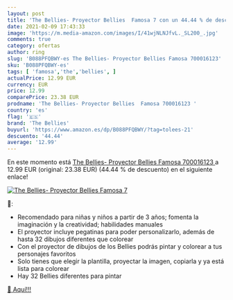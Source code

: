 ```yaml
---
layout: post
title: 'The Bellies- Proyector Bellies  Famosa 7 con un 44.44 % de descuento'
date: 2021-02-09 17:43:33
image: 'https://m.media-amazon.com/images/I/41wjNLNJfvL._SL200_.jpg'
comments: true
category: ofertas
author: ring
slug: 'B088PFQBWY-es The Bellies- Proyector Bellies Famosa 700016123'
sku: 'B088PFQBWY-es'
tags: [ 'famosa','the','bellies', ]
actualPrice: 12.99 EUR
currency: EUR
price: 12.99
comparePrice: 23.38 EUR
prodname: 'The Bellies- Proyector Bellies  Famosa 700016123 '
country: 'es'
flag: '🇪🇸'
brand: 'The Bellies'
buyurl: 'https://www.amazon.es/dp/B088PFQBWY/?tag=tolees-21'
descuento: '44.44'
average: '12.99'
---
```


En este momento está [The Bellies- Proyector Bellies  Famosa 700016123 ](https://www.amazon.es/dp/B088PFQBWY/?tag=tolees-21) a 12.99 EUR (original: 23.38 EUR) (44.44 %  de descuento) en el siguiente enlace!

[![The Bellies- Proyector Bellies  Famosa 7](https://m.media-amazon.com/images/I/41wjNLNJfvL._SL200_.jpg)](https://www.amazon.es/dp/B088PFQBWY/?tag=tolees-21)

🔎:

- Recomendado para niñas y niños a partir de 3 años; fomenta la imaginación y la creatividad; habilidades manuales
- El proyector incluye pegatinas para poder personalizarlo, además de hasta 32 dibujos diferentes que colorear
- Con el proyector de dibujos de los Bellies podrás pintar y colorear a tus personajes favoritos
- Solo tienes que elegir la plantilla, proyectar la imagen, copiarla y ya está lista para colorear
- Hay 32 Bellies diferentes para pintar

[🛒 Aquí!!!](https://www.amazon.es/dp/B088PFQBWY/?tag=tolees-21)
